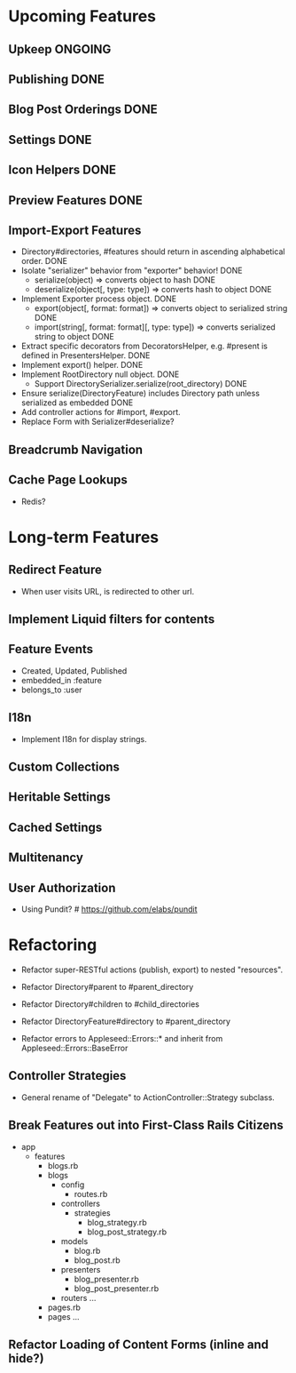 # Upcoming Features

## Upkeep ONGOING

## Publishing DONE

## Blog Post Orderings DONE

## Settings DONE

## Icon Helpers DONE

## Preview Features DONE

## Import-Export Features

- Directory#directories, #features should return in ascending alphabetical order. DONE
- Isolate "serializer" behavior from "exporter" behavior! DONE
  - serialize(object) => converts object to hash DONE
  - deserialize(object[, type: type]) => converts hash to object DONE
- Implement Exporter process object. DONE
  - export(object[, format: format]) => converts object to serialized string DONE
  - import(string[, format: format][, type: type]) => converts serialized string to object DONE
- Extract specific decorators from DecoratorsHelper, e.g. #present is defined in PresentersHelper. DONE
- Implement export() helper. DONE
- Implement RootDirectory null object. DONE
  - Support DirectorySerializer.serialize(root_directory) DONE
- Ensure serialize(DirectoryFeature) includes Directory path unless serialized as embedded DONE
- Add controller actions for #import, #export.
- Replace Form with Serializer#deserialize?

## Breadcrumb Navigation

## Cache Page Lookups

- Redis?

# Long-term Features

## Redirect Feature

- When user visits URL, is redirected to other url.

## Implement Liquid filters for contents

## Feature Events

- Created, Updated, Published
- embedded_in :feature
- belongs_to :user

## I18n

- Implement I18n for display strings.

## Custom Collections

## Heritable Settings

## Cached Settings

## Multitenancy

## User Authorization

- Using Pundit? # https://github.com/elabs/pundit

# Refactoring

- Refactor super-RESTful actions (publish, export) to nested "resources".

- Refactor Directory#parent to #parent_directory
- Refactor Directory#children to #child_directories
- Refactor DirectoryFeature#directory to #parent_directory

- Refactor errors to Appleseed::Errors::* and inherit from Appleseed::Errors::BaseError

## Controller Strategies

- General rename of "Delegate" to ActionController::Strategy subclass.

## Break Features out into First-Class Rails Citizens

- app
  - features
    - blogs.rb
    - blogs
      - config
        - routes.rb
      - controllers
        - strategies
          - blog_strategy.rb
          - blog_post_strategy.rb
      - models
        - blog.rb
        - blog_post.rb
      - presenters
        - blog_presenter.rb
        - blog_post_presenter.rb
      - routers
        ...
    - pages.rb
    - pages
      ...

## Refactor Loading of Content Forms (inline and hide?)
